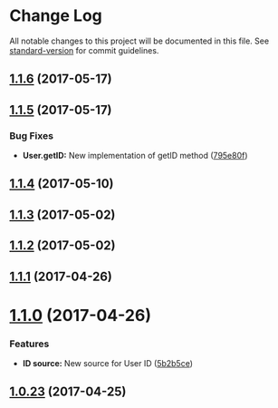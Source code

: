 # Change Log

All notable changes to this project will be documented in this file. See [standard-version](https://github.com/conventional-changelog/standard-version) for commit guidelines.

<a name="1.1.6"></a>
## [1.1.6](https://github.com/CrazySquirrel/UserID/compare/v1.1.5...v1.1.6) (2017-05-17)



<a name="1.1.5"></a>
## [1.1.5](https://github.com/CrazySquirrel/UserID/compare/v1.1.4...v1.1.5) (2017-05-17)


### Bug Fixes

* **User.getID:** New implementation of getID method ([795e80f](https://github.com/CrazySquirrel/UserID/commit/795e80f))



<a name="1.1.4"></a>
## [1.1.4](https://github.com/CrazySquirrel/UserID/compare/v1.1.3...v1.1.4) (2017-05-10)



<a name="1.1.3"></a>
## [1.1.3](https://github.com/CrazySquirrel/UserID/compare/v1.1.2...v1.1.3) (2017-05-02)



<a name="1.1.2"></a>
## [1.1.2](https://github.com/CrazySquirrel/UserID/compare/v1.1.1...v1.1.2) (2017-05-02)



<a name="1.1.1"></a>
## [1.1.1](https://github.com/CrazySquirrel/UserID/compare/v1.1.0...v1.1.1) (2017-04-26)



<a name="1.1.0"></a>
# [1.1.0](https://github.com/CrazySquirrel/UserID/compare/v1.0.23...v1.1.0) (2017-04-26)


### Features

* **ID source:** New source for User ID ([5b2b5ce](https://github.com/CrazySquirrel/UserID/commit/5b2b5ce))



<a name="1.0.23"></a>
## [1.0.23](https://github.com/CrazySquirrel/UserID/compare/v1.0.22...v1.0.23) (2017-04-25)
